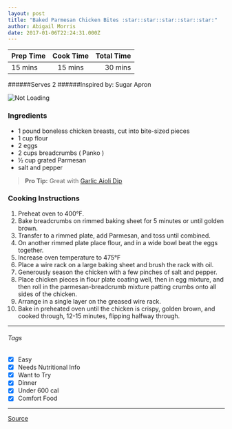 ```yaml
---
layout: post
title: "Baked Parmesan Chicken Bites :star::star::star::star::star:"
author: Abigail Morris
date: 2017-01-06T22:24:31.000Z
---
```


| Prep Time  | Cook Time    | Total Time  |
| ---------- |:------------:| -----------:|
| 15 mins    | 15 mins      | 30 mins     |


######Serves 2
######Inspired by: Sugar Apron

![Not Loading](http://i.imgur.com/SnMMgKGl.png)

### Ingredients

* 1 pound boneless chicken breasts, cut into bite-sized pieces
* 1 cup flour
* 2 eggs
* 2 cups breadcrumbs ( Panko )
* ½ cup grated Parmesan
* salt and pepper

> **Pro Tip:** Great with [Garlic Aioli Dip](https://github.com/abugail/recipes/blob/master/sauces/garlic-aioli.md)

### Cooking Instructions

1. Preheat oven to 400°F.
2. Bake breadcrumbs on rimmed baking sheet for 5 minutes or until golden brown.
3. Transfer to a rimmed plate, add Parmesan, and toss until combined.
4. On another rimmed plate place flour, and in a wide bowl beat the eggs together.
5. Increase oven temperature to 475°F
6. Place a wire rack on a large baking sheet and brush the rack with oil.
7. Generously season the chicken with a few pinches of salt and pepper.
8. Place chicken pieces in flour plate coating well, then in egg mixture, and then roll in the parmesan-breadcrumb mixture patting crumbs onto all sides of the chicken.
9. Arrange in a single layer on the greased wire rack.
10. Bake in preheated oven until the chicken is crispy, golden brown, and cooked through, 12-15 minutes, flipping halfway through.

---

###### Tags
- [x] Easy
- [x] Needs Nutritional Info
- [x] Want to Try
- [x] Dinner
- [x] Under 600 cal
- [x] Comfort Food

---

[Source](http://sugarapron.com/2015/03/20/baked-parmesan-chicken-bites-garlic-aioli/)


